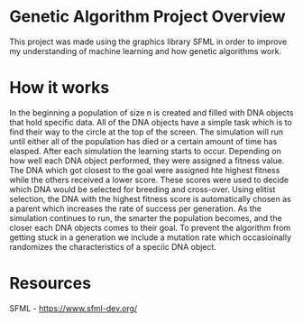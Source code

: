 
# Genetic Algorithm Project Overview

This project was made using the graphics library SFML in order to improve my understanding of machine learning and how genetic algorithms work.

# How it works

In the beginning a population of size n is created and filled with DNA objects that hold specific data. All of the DNA objects have a simple task which is to find their way to the circle at the top of the screen. The simulation will run until either all of the population has died or a certain amount of time has elasped. After each simulation the learning starts to occur. Depending on how well each DNA object performed, they were assigned a fitness value. The DNA which got closest to the goal were assigned hte highest fitness while the others received a lower score. These scores were used to decide which DNA would be selected for breeding and cross-over. Using elitist selection, the DNA with the highest fitness score is automatically chosen as a parent which increases the rate of success per generation. As the simulation continues to run, the smarter the population becomes, and the closer each DNA objects comes to their goal. To prevent the algorithm from getting stuck in a generation we include a mutation rate which occasioinally randomizes the characteristics of a speciic DNA object.

# Resources

SFML - https://www.sfml-dev.org/
